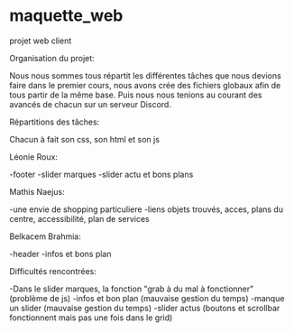 # maquette_web
projet web client

Organisation du projet:

Nous nous sommes tous répartit les différentes tâches que nous devions faire dans le premier cours, nous avons crée des fichiers globaux afin de tous partir de la même base. Puis nous nous tenions au courant des avancés de chacun sur un serveur Discord.

Répartitions des tâches:

Chacun à fait son css, son html et son js

Léonie Roux:

-footer
-slider marques
-slider actu et bons plans

Mathis Naejus:

-une envie de shopping particuliere
-liens objets trouvés, acces, plans du centre, accessibilité, plan de services


Belkacem Brahmia:

-header
-infos et bons plan

Difficultés rencontrées: 

-Dans le slider marques, la fonction "grab à du mal à fonctionner" (problème de js)
-infos et bon plan (mauvaise gestion du temps)
-manque un slider (mauvaise gestion du temps)
-slider actus (boutons et scrollbar fonctionnent mais pas une fois dans le grid)
